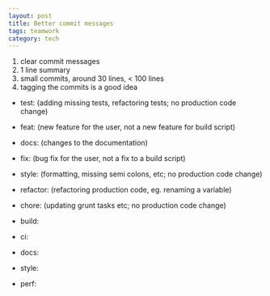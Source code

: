 ```yaml
---
layout: post
title: Better commit messages 
tags: teamwork    
category: tech
--- 
```


1. clear commit messages 
2. 1 line summary 
3. small commits, around 30 lines, < 100 lines 
4. tagging the commits is a good idea 

* test: (adding missing tests, refactoring tests; no production code change)
  
* feat: (new feature for the user, not a new feature for build script)
  
* docs: (changes to the documentation)

* fix: (bug fix for the user, not a fix to a build script)
* style: (formatting, missing semi colons, etc; no production code change)
* refactor: (refactoring production code, eg. renaming a variable)

* chore: (updating grunt tasks etc; no production code change)
* build: 
* ci:
* docs:
* style:
* perf: